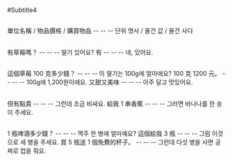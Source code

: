 #Subtitle4

##

單位名稱 / 物品價格 / 購買物品 -- -- -- 단위 명사 / 물건 값 / 물건 사다

##

有草莓嗎？ -- -- -- 딸기 있어요?
有 -- -- -- 네, 있어요.

##

這個草莓 100 克多少錢？ -- -- -- 이 딸기는 100g에 얼마에요?
100 克 1200 元。 -- -- -- 100g에 1,200원이에요.
又甜又美味 -- -- -- 아주 달고 맛있어요.

##

但有點貴 -- -- -- 그런데 조금 비싸요.
給我 1 串香蕉 -- -- -- 그러면 바나나를 한 송이 주세요.

##

1 瓶啤酒多少錢？ -- -- -- 맥주 한 병에 얼마예요?
這個給我 3 瓶 -- -- -- 그럼 이것으로 세 병을 주세요.
買 5 瓶送 1 個免費的杯子。 -- -- -- 그런데 다섯 병을 사면 공짜로 컵을 줘요.
